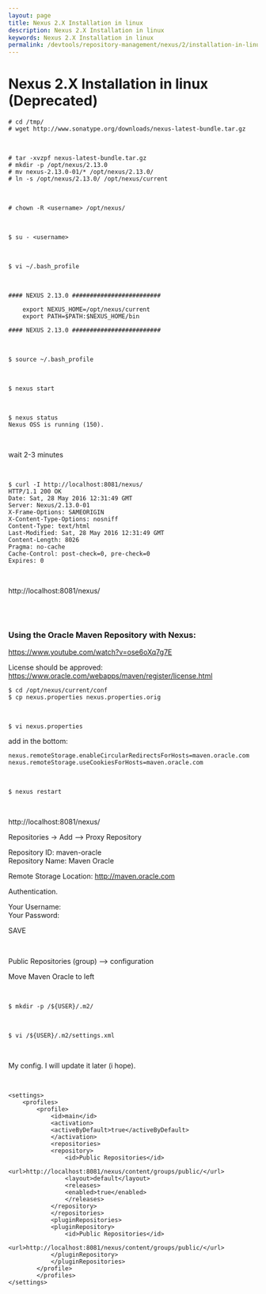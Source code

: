 ```yaml
---
layout: page
title: Nexus 2.X Installation in linux
description: Nexus 2.X Installation in linux
keywords: Nexus 2.X Installation in linux
permalink: /devtools/repository-management/nexus/2/installation-in-linux/
---
```


# Nexus 2.X Installation in linux (Deprecated)

    # cd /tmp/
    # wget http://www.sonatype.org/downloads/nexus-latest-bundle.tar.gz

<br/>

    # tar -xvzpf nexus-latest-bundle.tar.gz
    # mkdir -p /opt/nexus/2.13.0
    # mv nexus-2.13.0-01/* /opt/nexus/2.13.0/
    # ln -s /opt/nexus/2.13.0/ /opt/nexus/current

<br/>

    # chown -R <username> /opt/nexus/

<br/>

    $ su - <username>

<br/>

    $ vi ~/.bash_profile

<br/>

    #### NEXUS 2.13.0 #########################

        export NEXUS_HOME=/opt/nexus/current
        export PATH=$PATH:$NEXUS_HOME/bin

    #### NEXUS 2.13.0 #########################

<br/>

    $ source ~/.bash_profile

<br/>

    $ nexus start

<br/>

    $ nexus status
    Nexus OSS is running (150).

<br/>

wait 2-3 minutes

<br/>

    $ curl -I http://localhost:8081/nexus/
    HTTP/1.1 200 OK
    Date: Sat, 28 May 2016 12:31:49 GMT
    Server: Nexus/2.13.0-01
    X-Frame-Options: SAMEORIGIN
    X-Content-Type-Options: nosniff
    Content-Type: text/html
    Last-Modified: Sat, 28 May 2016 12:31:49 GMT
    Content-Length: 8026
    Pragma: no-cache
    Cache-Control: post-check=0, pre-check=0
    Expires: 0

<br/>

http://localhost:8081/nexus/

<br/><br/>

### Using the Oracle Maven Repository with Nexus:

https://www.youtube.com/watch?v=ose6oXq7g7E

License should be approved:  
https://www.oracle.com/webapps/maven/register/license.html

    $ cd /opt/nexus/current/conf
    $ cp nexus.properties nexus.properties.orig

<br/>

    $ vi nexus.properties

add in the bottom:

    nexus.remoteStorage.enableCircularRedirectsForHosts=maven.oracle.com
    nexus.remoteStorage.useCookiesForHosts=maven.oracle.com

<br/>

    $ nexus restart

<br/>

http://localhost:8081/nexus/

Repositories -> Add --> Proxy Repository

Repository ID: maven-oracle  
Repository Name: Maven Oracle

Remote Storage Location: http://maven.oracle.com

Authentication.

Your Username:  
Your Password:

SAVE

<br/>

Public Repositories (group) --> configuration

Move Maven Oracle to left

<br/>

    $ mkdir -p /${USER}/.m2/

<br/>

    $ vi /${USER}/.m2/settings.xml

<br/>

My config. I will update it later (i hope).

<br/>

```
<settings>
    <profiles>
        <profile>
            <id>main</id>
            <activation>
            <activeByDefault>true</activeByDefault>
            </activation>
            <repositories>
            <repository>
                <id>Public Repositories</id>
                <url>http://localhost:8081/nexus/content/groups/public/</url>
                <layout>default</layout>
                <releases>
                <enabled>true</enabled>
                </releases>
            </repository>
            </repositories>
            <pluginRepositories>
            <pluginRepository>
                <id>Public Repositories</id>
                <url>http://localhost:8081/nexus/content/groups/public/</url>
            </pluginRepository>
            </pluginRepositories>
        </profile>
        </profiles>
</settings>
```
